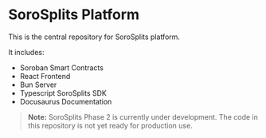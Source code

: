 # SoroSplits Platform

This is the central repository for SoroSplits platform.

It includes:

- Soroban Smart Contracts
- React Frontend
- Bun Server
- Typescript SoroSplits SDK
- Docusaurus Documentation

> **Note:** SoroSplits Phase 2 is currently under development. The code in this repository is not yet ready for production use.
